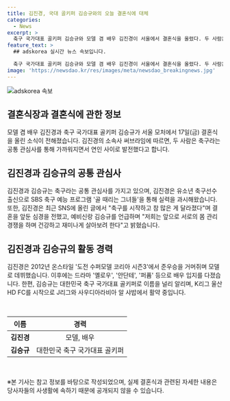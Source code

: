 ```yaml
---
title: 김진경, 국대 골키퍼 김승규와의 오늘 결혼식에 대체
categories:
  - News
excerpt: >
  축구 국가대표 골키퍼 김승규와 모델 겸 배우 김진경이 서울에서 결혼식을 올렸다. 두 사람은 축구를 공통 관심사로 공유하며 연인으로 발전했고, 김진경은 SBS 축구 프로그램에 출연하며 실력을 선보였다. 김진경은 데뷔 이후 드라마로 배우 입지를 다져왔고, 김승규는 K리그 울산 HD FC에 입단한 뒤 현재 사우디아라비아 알 샤밥에서 활약 중이다. 결혼식은 두 사람의 팬들에게 큰 관심을 끌고 있다.
feature_text: >
  ## adskorea 실시간 뉴스 속보입니다.

  축구 국가대표 골키퍼 김승규와 모델 겸 배우 김진경이 서울에서 결혼식을 올렸다. 두 사람은 축구를 공통 관심사로 공유하며 연인으로 발전했고, 김진경은 SBS 축구 프로그램에 출연하며 실력을 선보였다. 김진경은 데뷔 이후 드라마로 배우 입지를 다져왔고, 김승규는 K리그 울산 HD FC에 입단한 뒤 현재 사우디아라비아 알 샤밥에서 활약 중이다. 결혼식은 두 사람의 팬들에게 큰 관심을 끌고 있다.
image: 'https://newsdao.kr/res/images/meta/newsdao_breakingnews.jpg'
---
```


<p><img src="https: // newsdao.kr / res / images / meta / newsdao_breakingnews.jpg" alt="adskorea 속보" /></p>

<h2 data-ke-size="size26">결혼식장과 결혼식에 관한 정보</h2>

<p data-ke-size="size16">모델 겸 배우 김진경과 축구 국가대표 골키퍼 김승규가 서울 모처에서 17일(금) 결혼식을 올린 소식이 전해졌습니다. 김진경의 소속사 써브라임에 따르면, 두 사람은 축구라는 공통 관심사를 통해 가까워지면서 연인 사이로 발전했다고 합니다.</p>

<h2 data-ke-size="size26">김진경과 김승규의 공통 관심사</h2>

<p data-ke-size="size16">김진경과 김승규는 축구라는 공통 관심사를 가지고 있으며, 김진경은 유소년 축구선수 출신으로 SBS 축구 예능 프로그램 '골 때리는 그녀들'을 통해 실력을 과시해왔습니다. 또한, 김진경은 최근 SNS에 올린 글에서 "축구를 시작하고 참 많은 게 달라졌다"며 결혼을 앞둔 심경을 전했고, 예비신랑 김승규를 언급하며 "저희는 앞으로 서로의 몸 관리 경쟁을 하며 건강하고 재미나게 살아보려 한다"고 밝혔습니다.</p>

<h2 data-ke-size="size26">김진경과 김승규의 활동 경력</h2>

<p data-ke-size="size16">김진경은 2012년 온스타일 '도전 수퍼모델 코리아 시즌3'에서 준우승을 거머쥐며 모델로 데뷔했습니다. 이후에는 드라마 '옐로우', '안단테', '퍼퓸' 등으로 배우 입지를 다졌습니다. 한편, 김승규는 대한민국 축구 국가대표 골키퍼로 이름을 널리 알리며, K리그 울산 HD FC를 시작으로 J리그와 사우디아라비아 알 샤밥에서 활약 중입니다.</p>

<p data-ke-size="size16">&nbsp;</p>

<table>
    <thead>
        <tr>
            <th style="text-align: center;">이름</th>
            <th style="text-align: center;">경력</th>
        </tr>
    </thead>
    <tbody>
        <tr>
            <td style="text-align: center;"><b>김진경</b></td>
            <td style="text-align: center;">모델, 배우</td>
        </tr>
        <tr>
            <td style="text-align: center;"><b>김승규</b></td>
            <td style="text-align: center;">대한민국 축구 국가대표 골키퍼</td>
        </tr>
    </tbody>
</table>

<p data-ke-size="size16">&nbsp;</p>

<p data-ke-size="size16">※본 기사는 참고 정보를 바탕으로 작성되었으며, 실제 결혼식과 관련된 자세한 내용은 당사자들의 사생활에 속하기 때문에 공개되지 않을 수 있습니다.</p>

